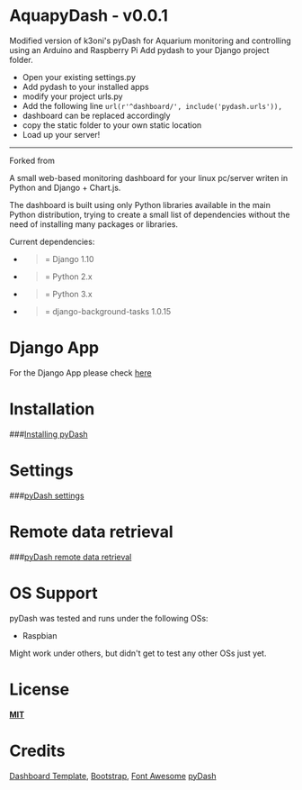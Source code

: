 AquapyDash - v0.0.1
==========

Modified version of k3oni's pyDash for Aquarium monitoring and controlling using an Arduino and Raspberry Pi
Add pydash to your Django project folder.

+ Open your existing settings.py
+ Add pydash to your installed apps
+ modify your project urls.py
+ Add the following line `url(r'^dashboard/', include('pydash.urls')),`
+ dashboard can be replaced accordingly
+ copy the static folder to your own static location
+ Load up your server!


-----------------------
Forked from 

A small web-based monitoring dashboard for your linux pc/server writen in Python and Django + Chart.js.

The dashboard is built using only Python libraries available in the main Python distribution, trying to create a small list of dependencies without the need of installing many packages or libraries.


Current dependencies:

  - >= Django 1.10
  - >= Python 2.x
  - >= Python 3.x
  - >= django-background-tasks 1.0.15

Django App
==========
For the Django App please check [here](https://github.com/k3oni/pydash-django-app)

Installation
============

###[Installing pyDash](https://github.com/k3oni/pydash/wiki)


Settings
========

###[pyDash settings](https://github.com/k3oni/pydash/wiki/Settings)


Remote data retrieval
=====================

###[pyDash remote data retrieval](https://github.com/k3oni/pydash/wiki/Remote-data-retreival)


OS Support
==========

pyDash was tested and runs under the following OSs:
  - Raspbian

Might work under others, but didn't get to test any other OSs just yet.



License
=======

**[MIT](https://github.com/k3oni/pydash/blob/master/LICENSE.md)**



Credits
=======
[Dashboard Template](http://www.egrappler.com/templatevamp-free-twitter-bootstrap-admin-template/), 
[Bootstrap](http://getbootstrap.com/), 
[Font Awesome](http://fontawesome.io/)
[pyDash](https://github.com/k3oni/pydash)
